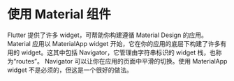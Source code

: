 # 使用 Material 组件

Flutter 提供了许多 widget，可帮助你构建遵循 Material Design 的应用。 Material 应用以 MaterialApp widget 开始，它在你的应用的底层下构建了许多有用的 widget。这其中包括 Navigator，它管理由字符串标识的 widget 栈，也称为“routes”。 Navigator 可以让你在应用的页面中平滑的切换。使用 MaterialApp widget 不是必须的，但这是一个很好的做法。
